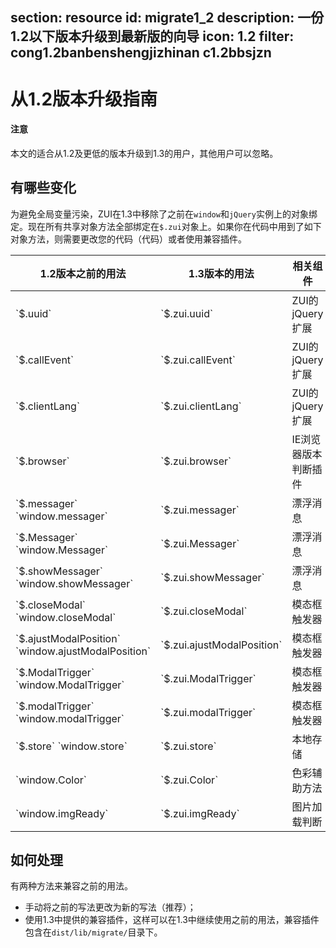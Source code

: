 ﻿section: resource
id: migrate1_2
description: 一份1.2以下版本升级到最新版的向导
icon: 1.2
filter: cong1.2banbenshengjizhinan c1.2bbsjzn
---

# 从1.2版本升级指南

<div class="alert alert-warning with-icon">
  <i class="icon-info-sign"></i>
  <div class="content">
    <h4>注意</h4>
    <p>本文的适合从1.2及更低的版本升级到1.3的用户，其他用户可以忽略。</p>
  </div>
</div>

## 有哪些变化

为避免全局变量污染，ZUI在1.3中移除了之前在`window`和`jQuery`实例上的对象绑定。现在所有共享对象方法全部绑定在`$.zui`对象上。如果你在代码中用到了如下对象方法，则需要更改您的代码（代码）或者使用兼容插件。

<table class="table table-bordered">
  <thead>
    <tr>
      <th>1.2版本之前的用法</th>
      <th>1.3版本的用法</th>
      <th>相关组件</th>
    </tr>
  </thead>
  <tbody>
    <tr>
      <td>`$.uuid`</td>
      <td>`$.zui.uuid`</td>
      <td>ZUI的jQuery扩展</td>
    </tr>
    <tr>
      <td>`$.callEvent`</td>
      <td>`$.zui.callEvent`</td>
      <td>ZUI的jQuery扩展</td>
    </tr>
    <tr>
      <td>`$.clientLang`</td>
      <td>`$.zui.clientLang`</td>
      <td>ZUI的jQuery扩展</td>
    </tr>
    <tr>
      <td>`$.browser`</td>
      <td>`$.zui.browser`</td>
      <td>IE浏览器版本判断插件</td>
    </tr>
    <tr>
      <td>`$.messager` `window.messager`</td>
      <td>`$.zui.messager`</td>
      <td>漂浮消息</td>
    </tr>
    <tr>
      <td>`$.Messager` `window.Messager`</td>
      <td>`$.zui.Messager`</td>
      <td>漂浮消息</td>
    </tr>
    <tr>
      <td>`$.showMessager` `window.showMessager`</td>
      <td>`$.zui.showMessager`</td>
      <td>漂浮消息</td>
    </tr>
    <tr>
      <td>`$.closeModal` `window.closeModal`</td>
      <td>`$.zui.closeModal`</td>
      <td>模态框触发器</td>
    </tr>
    <tr>
      <td>`$.ajustModalPosition` `window.ajustModalPosition`</td>
      <td>`$.zui.ajustModalPosition`</td>
      <td>模态框触发器</td>
    </tr>
    <tr>
      <td>`$.ModalTrigger` `window.ModalTrigger`</td>
      <td>`$.zui.ModalTrigger`</td>
      <td>模态框触发器</td>
    </tr>
    <tr>
      <td>`$.modalTrigger` `window.modalTrigger`</td>
      <td>`$.zui.modalTrigger`</td>
      <td>模态框触发器</td>
    </tr>
    <tr>
      <td>`$.store` `window.store`</td>
      <td>`$.zui.store`</td>
      <td>本地存储</td>
    </tr>
    <tr>
      <td>`window.Color`</td>
      <td>`$.zui.Color`</td>
      <td>色彩辅助方法</td>
    </tr>
    <tr>
      <td>`window.imgReady`</td>
      <td>`$.zui.imgReady`</td>
      <td>图片加载判断</td>
    </tr>
  </tbody>
</table>

## 如何处理

有两种方法来兼容之前的用法。

*   手动将之前的写法更改为新的写法（推荐）；
*   使用1.3中提供的兼容插件，这样可以在1.3中继续使用之前的用法，兼容插件包含在`dist/lib/migrate/`目录下。
